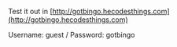 Test it out in [http://gotbingo.hecodesthings.com](http://gotbingo.hecodesthings.com)

Username: guest / Password: gotbingo